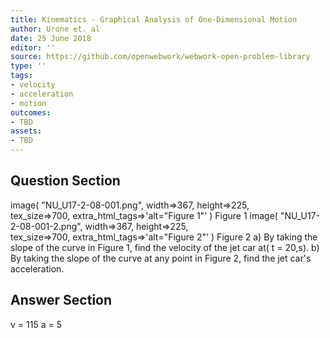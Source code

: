 ```yaml
---
title: Kinematics - Graphical Analysis of One-Dimensional Motion
author: Urone et. al
date: 25 June 2018
editor: ''
source: https://github.com/openwebwork/webwork-open-problem-library
type: ''
tags:
- velocity
- acceleration
- motion
outcomes:
- TBD
assets:
- TBD
---
```


## Question Section 

 image( "NU_U17-2-08-001.png", width=>367, height=>225,  
tex_size=>700, extra_html_tags=>'alt="Figure 1"' )
Figure 1
 image( "NU_U17-2-08-001-2.png", width=>367, height=>225,  
tex_size=>700, extra_html_tags=>'alt="Figure 2"' )
Figure 2
a) By taking the slope of the curve in Figure 1, find the velocity of the jet car at( t = 20,s).
b) By taking the slope of the curve at any point in Figure 2, find the jet car's acceleration.

## Answer Section

v = 115
a = 5